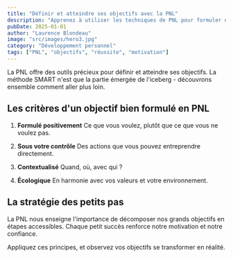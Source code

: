 ```yaml
---
title: "Définir et atteindre ses objectifs avec la PNL"
description: "Apprenez à utiliser les techniques de PNL pour formuler et réaliser vos objectifs de manière efficace"
pubDate: 2025-01-01
author: "Laurence Blondeau"
image: "src/images/hero3.jpg"
category: "Développement personnel"
tags: ["PNL", "objectifs", "réussite", "motivation"]
---
```


La PNL offre des outils précieux pour définir et atteindre ses objectifs. La méthode SMART n'est que la partie émergée de l'iceberg - découvrons ensemble comment aller plus loin.

## Les critères d'un objectif bien formulé en PNL

1. **Formulé positivement**
   Ce que vous voulez, plutôt que ce que vous ne voulez pas.

2. **Sous votre contrôle**
   Des actions que vous pouvez entreprendre directement.

3. **Contextualisé**
   Quand, où, avec qui ?

4. **Écologique**
   En harmonie avec vos valeurs et votre environnement.

## La stratégie des petits pas

La PNL nous enseigne l'importance de décomposer nos grands objectifs en étapes accessibles. Chaque petit succès renforce notre motivation et notre confiance.

Appliquez ces principes, et observez vos objectifs se transformer en réalité.
